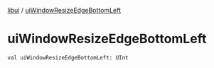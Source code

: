 [libui](README.md) / [uiWindowResizeEdgeBottomLeft](ui-window-resize-edge-bottom-left.md)

# uiWindowResizeEdgeBottomLeft

`val uiWindowResizeEdgeBottomLeft: UInt`